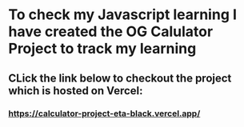 # To check my Javascript learning I have created the OG Calulator Project to track my learning

## CLick the link below to checkout the project which is hosted on Vercel:
### https://calculator-project-eta-black.vercel.app/
